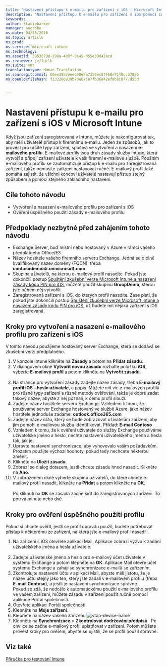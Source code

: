 ```yaml
---
title: "Nastavení přístupu k e-mailu pro zařízení s iOS | Microsoft Intune"
description: "Nastavení přístupu k e-mailu pro zařízení s iOS pomocí Intune"
keywords: 
author: Staciebarker
manager: angrobe
ms.date: 04/28/2016
ms.topic: article
ms.prod: 
ms.service: microsoft-intune
ms.technology: 
ms.assetid: 3853673d-290a-400f-8e45-d55e39d42acd
ms.reviewer: jeffgilb
ms.suite: ems
translationtype: Human Translation
ms.sourcegitcommit: 60ee39a7eeeb9068a7350ec87f60e7148ccb7826
ms.openlocfilehash: f132266939b70e87ce7fb36e42ef8b8c0777d55d


---
```


# Nastavení přístupu k e-mailu pro zařízení s iOS v Microsoft Intune
Když jsou zařízení zaregistrovaná v Intune, můžete je nakonfigurovat tak, aby měli uživatelé přístup k firemnímu e-mailu. Jeden ze způsobů, jak to provést pro určité typy zařízení, spočívá ve vytvoření a nasazení **e-mailového profilu**. E-mailové profily jsou druh zásady služby Intune, která vytvoří a připojí zařízení uživatele k vaší firemní e-mailové službě.
Použitím e-mailového profilu se zautomatizuje přístup k e-mailu pro zaregistrovaná zařízení, takže nemusíte zařízení nastavovat ručně. E-mailový profil také pomáhá zajistit, že všichni koncoví uživatelé nastavují přístup stejný způsobem a pomocí stejného základního nastavení.

## Cíle tohoto návodu

- Vytvoření a nasazení e-mailového profilu pro zařízení s iOS
- Ověření úspěšného použití zásady e-mailového profilu

## Předpoklady nezbytné před zahájením tohoto návodu

- Exchange Server, buď místní nebo hostovaný v Azure v rámci vašeho předplatného Office/E3.
- Název hostitele vašeho firemního serveru Exchange. Jedná se o plně kvalifikovaný název domény (FQDN), třeba **contosodemo55.onmicrosoft.com**.
- Skupina uživatelů, na kterou e-mailový profil nasadíte. Pokud jste dokončili postup [Spuštění zkušební verze Microsoft Intune a nasazení zásady kódu PIN pro iOS](start-a-microsoft-intune-trial-and-deploy-ios-pin-policy.md), můžete použít skupinu **GroupDemo**, kterou jste během něj vytvořili.
- Zaregistrovaná zařízení s iOS, do kterých profil nasadíte. Zase platí, že pokud jste dokončili postup [Spuštění zkušební verze Microsoft Intune a nasazení zásady kódu PIN pro iOS](start-a-microsoft-intune-trial-and-deploy-ios-pin-policy.md), už budete mít nějaká zařízení s iOS zaregistrovaná.

## Kroky pro vytvoření a nasazení e-mailového profilu pro zařízení s iOS

V tomto návodu použijeme hostovaný server Exchange, která se dodává se zkušební verzí předplatného.
1. V konzole Intune klikněte na **Zásady** a potom na **Přidat zásadu**.
![<add-policy>](./media/Email-Walkthrough/Email-Walkthrough-1.png)
2. V dialogovém okně **Vytvořit novou zásadu** rozbalte položku **iOS**, vyberte **E-mailový profil** a potom klikněte na **Vytvořit zásadu**.  
![<ios-email-profile-policy>](./media/Email-Walkthrough/Email-Walkthrough-2.png)
3. Na stránce pro vytvoření zásady zadejte název zásady, třeba **E-mailový profil iOS – heslo uživatele**, a popis. Můžete mít víc e-mailových profilů pro různé typy zařízení a různé metody ověřování, takže je dobré zadat takový název, abyste z něj poznali, k čemu profil slouží.
4. Zadejte název hostitele serveru Exchange. Vzhledem k tomu, že používáme server Exchange hostovaný ve službě Azure, jako název hostitele jednoduše zadáme: **outlook.office365.com**
![<add-exchange-host-name>](./media/Email-Walkthrough/Email-Walkthrough-3.png)
5. Zadejte název účtu, který se bude zobrazovat uživatelům zařízení, aby jim pomohl e-mailovou službu identifikovat. Příklad: **E-mail Contoso**
6. Vzhledem k tomu, že k ověření uživatele do služby Exchange používáme uživatelské jméno a heslo, nechte nastavení uživatelského jména a hesla tak, jak je.
7. Upravte nastavení synchronizace, aby vyhovovalo vašim požadavkům. Prozatím použijte výchozí hodnoty, pokud tedy nechcete některou změnit.  
8. Klikněte na **Uložit zásadu**.
9. Zobrazí se dialog dotazem, jestli chcete zásadu hned nasadit. Klikněte na **Ano**.
![<deploy-policy-now-dialog>](./media/Email-Walkthrough/Email-Walkthrough-4.png)
10. V zobrazeném okně vyberte skupinu uživatelů, do které chcete e-mailový profil nasadit, klikněte na **Přidat** a potom klikněte na **OK**.  
![<finish-add-policy>](./media/Email-Walkthrough/Email-Walkthrough-5.png)  
Po kliknutí na **OK** se zásada začne šířit do zaregistrovaných zařízení. To potrvá minutu nebo dvě.

## Kroky pro ověření úspěšného použití profilu

Pokud si chcete ověřit, jestli se profil opravdu použil, budete potřebovat přístup k některému ze zařízení, na která jste e-mailový profil nasadili.
1. Na zařízení s iOS otevřete aplikaci Mail.
Aplikace zobrazí výzvu k zadání uživatelského jména a hesla uživatele.  
![<verify-policy-add-password>](./media/Email-Walkthrough/Email-Walkthrough-6.png)
2. Zadejte uživatelské jméno a heslo pro e-mailový účet uživatele v systému Exchange a potom klepněte na **OK**.
 Aplikace Mail otevře účet systému Exchange a zahájí se synchronizace e-mailů se zařízením.
![<exchange-account-opens>](./media/Email-Walkthrough/Email-Walkthrough-7.png)
3. Zkontrolujte nastavení účtu v aplikaci Mail, abyste měli jistotu, že je název účtu stejný jako ten, který jste zadali v e-mailovém profilu (třeba **E-mail Contoso**), a jestli je nastavení synchronizace správné.
![<check-account-settings>](./media/Email-Walkthrough/Email-Walkthrough-8.png)
![<check-email-account-name>](./media/Email-Walkthrough/Email-Walkthrough-9.png)  
  Pokud se zdá, že nedošlo k automatickému použití e-mailového profilu ve vašem zařízení, můžete zásadu v zařízení použít ručně pomocí aplikace Portál společnosti.
1. Otevřete aplikaci Portál společnosti.
2. Klepněte na **Moje zařízení**.
3. Klepněte na název vašeho zařízení.
![<tap-device-name](./media/Email-Walkthrough/Email-Walkthrough-10.png)
4. Klepněte na **Synchronizace** > **Zkontrolovat dodržování předpisů**.
![<tap-sync-check-device>](./media/Email-Walkthrough/Email-Walkthrough-11.png) Po chvilce se začne e-mailový profil uplatňovat v zařízení. Potom můžete provést kroky pro ověření, abyste se ujistili, že se profil použil správně.

## Viz také
[Příručka pro testování Intune](get-started-with-a-30-day-trial-of-microsoft-intune.md)



<!--HONumber=Jul16_HO4-->


